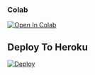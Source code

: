 
                                      
                                      
                                      
                                    

### Colab
[![Open In Colab](https://colab.research.google.com/assets/colab-badge.svg)](https://github.com/.ipyn)

## Deploy To Heroku
[![Deploy](https://www.herokucdn.com/deploy/button.svg)](https://heroku.com/deploy?template=https://github.com/Vijaysingh147/TXT-to-Video-)

